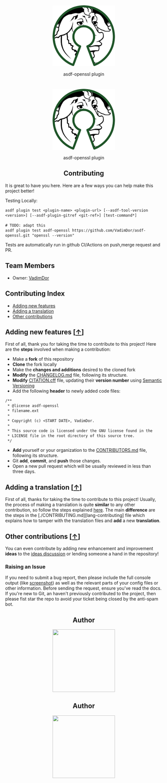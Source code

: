 <h1 align="center"><TOOL NAME></h1>
<div align="center">
    <a href="https://github.com/VadimDor">
        <img width="200" src="./assets/logo.png">
    </a>
</div>
<p align="center">asdf-openssl plugin</p>

<h1 align="center"><TOOL NAME></h1>
<div align="center">
    <a href="https://github.com/VadimDor">
        <img width="200" src="./assets/logo.png">
    </a>
</div>
<p align="center">asdf-openssl plugin</p>

<h2 align="center">Contributing</h2>
<!--  TODO: review and adopt the content -->

It is great to have you here. Here are a few ways you can help make this project better!

Testing Locally:

```shell
asdf plugin test <plugin-name> <plugin-url> [--asdf-tool-version <version>] [--asdf-plugin-gitref <git-ref>] [test-command*]

# TODO: adapt this
asdf plugin test asdf-openssl https://github.com/VadimDor/asdf-openssl.git "openssl --version"
```

Tests are automatically run in github CI/Actions on push,merge request and PR.

## Team Members

- Owner: [VadimDor](https://github.com/VadimDor/asdf-openssl)

## Contributing Index

- [Adding new features][new-features-hook]
- [Adding a translation][translation-hook]
- [Other contributions][other-contributions-hook]

## Adding new features [[↑][index]]

First of all, thank you for taking the time to contribute to this project!
Here are the **steps** involved when making a contribution:

- Make a **fork** of this repository
- **Clone** the fork locally
- Make the **changes and additions** desired to the cloned fork
- **Modify** the [CHANGELOG.md][changelog] file, following its structure.
- **Modify** [CITATION.cff][citation] file, updating their **version number** using [Semantic Versioning](https://semver.org/spec/v2.0.0.html)
- Add the following **header** to newly added code files:

```
/**
 * @license asdf-openssl
 * filename.ext
 *
 * Copyright (c) <START DATE>, VadimDor.
 *
 * This source code is licensed under the GNU license found in the
 * LICENSE file in the root directory of this source tree.
 */
```

- **Add** yourself or your organization to the [CONTRIBUTORS.md][contributors] file, following its structure.
- Git **add**, **commit**, and **push** those changes.
- Open a new pull request which will be usually reviewed in less than three days.

## Adding a translation [[↑][index]]

First of all, thanks for taking the time to contribute to this project!
Usually, the process of making a translation is quite **similar** to any other contribution, so follow the steps explained [here][new-features-hook].
The main **difference** are the steps in the [./CONTRIBUTING.md][lang-contributing] file which explains how to tamper with the translation files and **add** a new **translation**.

## Other contributions [[↑][index]]

You can even contribute by adding new enhancement and improvement **ideas** to the [ideas discussion][ideas-discussion] or lending someone a hand in the repository!

### Raising an Issue

If you need to submit a bug report, then please include the full console output (like [screenshot](./assets/screenshots/sample-screenshot.jpg)) as well as the relevant parts of your config files or other information. Before sending the request, ensure you've read the docs. If you're new to Git, an haven't previously contributed to the project, then please fist star the repo to avoid your ticket being closed by the anti-spam bot.

[index]: https://github.com/VadimDor/asdf-openssl/blob/main/CONTRIBUTING.md#contributing-index
[changelog]: ./CHANGELOG.md
[citation]: ./CITATION.cff
[contributors]: ./CONTRIBUTORS.md
[new-features-hook]: https://github.com/VadimDor/asdf-openssl/blob/main/CONTRIBUTING.md#adding-new-features-
[translation-hook]: https://github.com/VadimDor/asdf-openssl/blob/main/CONTRIBUTING.md#adding-a-translation-
[other-contributions-hook]: https://github.com/VadimDor/asdf-openssl/blob/main/CONTRIBUTING.md#other-contributions-
[ideas-discussion]: https://github.com/VadimDor/asdf-openssl/discussions/new?category=ideas


<h2 align="center">Author</h2>
<div align="center">
    <a href="https://github.com/VadimDor">
        <img width="200" height="200" src="./assets/profile.png"></img>
    </a>
</div>
<h4 align="center"><YOUR GIT NAME></h4>
    

<h2 align="center">Author</h2>
<div align="center">
    <a href="https://github.com/VadimDor">
        <img width="200" height="200" src="./assets/profile.png"></img>
    </a>
</div>
<h4 align="center"><YOUR GIT NAME></h4>
    